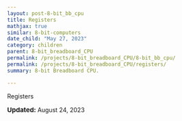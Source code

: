 ```yaml
---
layout: post-8-bit_bb_cpu
title: Registers
mathjax: true
similar: 8-bit-computers
date_child: "May 27, 2023"
category: children
parent: 8-bit_breadboard_CPU
permalink: /projects/8-bit_breadboard_CPU/8-bit_bb_cpu/ 
permalink: /projects/8-bit_breadboard_CPU/registers/
summary: 8-bit Breadboard CPU. 

---
```



Registers

<i class="fas fa-calendar-alt"></i> <span style="font-size: 15px; font-weight: bolder;">Updated:  </span><time>August 24, 2023</time>